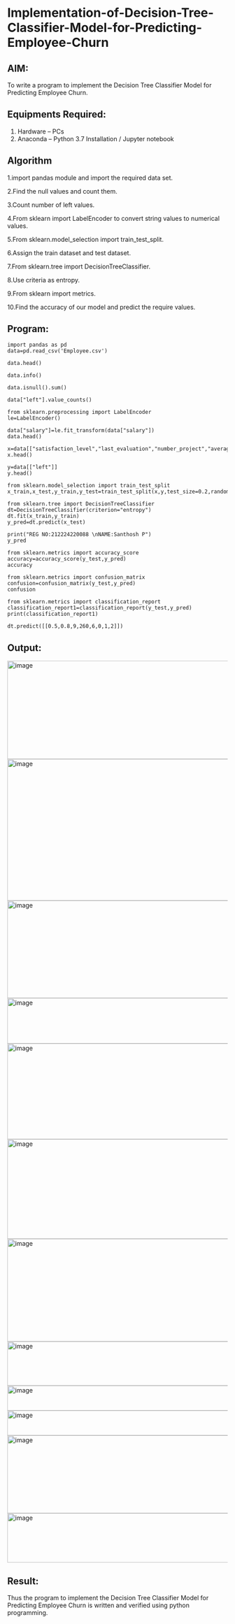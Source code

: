# Implementation-of-Decision-Tree-Classifier-Model-for-Predicting-Employee-Churn

## AIM:
To write a program to implement the Decision Tree Classifier Model for Predicting Employee Churn.

## Equipments Required:
1. Hardware – PCs
2. Anaconda – Python 3.7 Installation / Jupyter notebook

## Algorithm
1.import pandas module and import the required data set.

2.Find the null values and count them.

3.Count number of left values.

4.From sklearn import LabelEncoder to convert string values to numerical values.

5.From sklearn.model_selection import train_test_split.

6.Assign the train dataset and test dataset.

7.From sklearn.tree import DecisionTreeClassifier.

8.Use criteria as entropy.

9.From sklearn import metrics.

10.Find the accuracy of our model and predict the require values.

## Program:
```
import pandas as pd
data=pd.read_csv('Employee.csv')

data.head()

data.info()

data.isnull().sum()

data["left"].value_counts()

from sklearn.preprocessing import LabelEncoder
le=LabelEncoder()

data["salary"]=le.fit_transform(data["salary"])
data.head()

x=data[["satisfaction_level","last_evaluation","number_project","average_montly_hours","time_spend_company","Work_accident","promotion_last_5years","salary"]]
x.head()

y=data[["left"]]
y.head()

from sklearn.model_selection import train_test_split
x_train,x_test,y_train,y_test=train_test_split(x,y,test_size=0.2,random_state=100)

from sklearn.tree import DecisionTreeClassifier
dt=DecisionTreeClassifier(criterion="entropy")
dt.fit(x_train,y_train)
y_pred=dt.predict(x_test)

print("REG NO:212224220088 \nNAME:Santhosh P")
y_pred

from sklearn.metrics import accuracy_score
accuracy=accuracy_score(y_test,y_pred)
accuracy

from sklearn.metrics import confusion_matrix
confusion=confusion_matrix(y_test,y_pred)
confusion

from sklearn.metrics import classification_report
classification_report1=classification_report(y_test,y_pred)
print(classification_report1)

dt.predict([[0.5,0.8,9,260,6,0,1,2]])
```

## Output:
<img width="1236" height="225" alt="image" src="https://github.com/user-attachments/assets/44e91a79-909e-4fb9-b98d-34b7fc21dda6" />


<img width="809" height="324" alt="image" src="https://github.com/user-attachments/assets/c7b19a99-7649-4b9b-bbdd-01592e0ac650" />


<img width="781" height="223" alt="image" src="https://github.com/user-attachments/assets/c35f3b7f-d896-4612-a39b-fac456a7fad2" />


<img width="571" height="104" alt="image" src="https://github.com/user-attachments/assets/93933423-5c32-44e6-b96a-410a887e1e2e" />
 

<img width="1218" height="219" alt="image" src="https://github.com/user-attachments/assets/097d2366-ef4e-4221-bfd1-30afc9c70960" />


<img width="1237" height="228" alt="image" src="https://github.com/user-attachments/assets/0270340a-f98f-42b3-a3c5-a29d258d040a" />


<img width="542" height="235" alt="image" src="https://github.com/user-attachments/assets/ebd701b7-cbb1-4358-a31b-511addf3847b" />


<img width="927" height="101" alt="image" src="https://github.com/user-attachments/assets/0cb22498-121c-4a7e-aa0f-bf9efc048ed8" />


<img width="699" height="57" alt="image" src="https://github.com/user-attachments/assets/a2b796a0-6125-4b21-bed3-447ad930f293" />


<img width="773" height="57" alt="image" src="https://github.com/user-attachments/assets/39407ed5-98e3-4b26-9ba8-37c86ae105f6" />


<img width="775" height="178" alt="image" src="https://github.com/user-attachments/assets/c09f6f6e-57e1-488e-8838-11a42e2e8af2" />


<img width="1228" height="113" alt="image" src="https://github.com/user-attachments/assets/850a2aa2-896c-4db2-8dfb-53f0d0cec56b" />

## Result:
Thus the program to implement the  Decision Tree Classifier Model for Predicting Employee Churn is written and verified using python programming.
